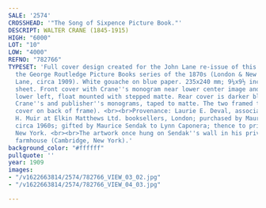 ```yaml
---
SALE: '2574'
CROSSHEAD: '"The Song of Sixpence Picture Book."'
DESCRIPT: WALTER CRANE (1845-1915)
HIGH: "6000"
LOT: "10"
LOW: "4000"
REFNO: "782766"
TYPESET: 'Full cover design created for the John Lane re-issue of this title from
  the George Routledge Picture Books series of the 1870s (London & New York: John
  Lane, circa 1909). White gouache on blue paper. 235x240 mm; 9¼x9½ inches, on 10½x9¾-inch
  sheet. Front cover with Crane''s monogram near lower center image and on spine at
  lower left, float mounted with stepped matte. Rear cover is darker blue paper, with
  Crane''s and publisher''s monograms, taped to matte. The two framed together (rear
  cover on back of frame). <br><br>Provenance: Laurie E. Deval, associate of Percy
  H. Muir at Elkin Matthews Ltd. booksellers, London; purchased by Maurice Sendak,
  circa 1960s; gifted by Maurice Sendak to Lynn Caponera; thence to private collection,
  New York. <br><br>The artwork once hung on Sendak''s wall in his private retreat
  farmhouse (Cambridge, New York).'
background_color: "#ffffff"
pullquote: ''
year: 1909
images:
- "/v1622663814/2574/782766_VIEW_03_02.jpg"
- "/v1622663814/2574/782766_VIEW_04_03.jpg"

---
```

